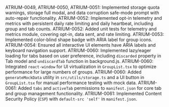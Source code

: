 ATRIUM-0049, ATRIUM-0050, ATRIUM-0051: Implemented storage quota warnings, storage full modal, and data corruption safe-mode prompt with auto-repair functionality.
ATRIUM-0052: Implemented opt-in telemetry and metrics with persistent daily rate limiting and daily heartbeat, including group and tab counts.
ATRIUM-0052: Added unit tests for telemetry and metrics module, covering opt-in, data sent, and rate limiting.
ATRIUM-0053: Implemented color-blind shape badge with ARIA label for group icons.
ATRIUM-0054: Ensured all interactive UI elements have ARIA labels and keyboard navigation support.
ATRIUM-0060: Implemented lazy/eager loading for tabs based on user preference, including `discarded` property in Tab model and `undiscardTab` function in background.js.
ATRIUM-0060: Integrated `react-window` for UI virtualization in `GroupList.tsx` to optimize performance for large numbers of groups.
ATRIUM-0060: Added `generateMockData` utility in `src/utils/storage.ts` and a UI button in `GroupList.tsx` for manual performance testing with mock data.
ATRIUM-0061: Added `tabs` and `activeTab` permissions to `manifest.json` for core tab and group management functionality.
ATRIUM-0061: Implemented Content Security Policy (`CSP`) with `default-src 'self'` in `manifest.json`.